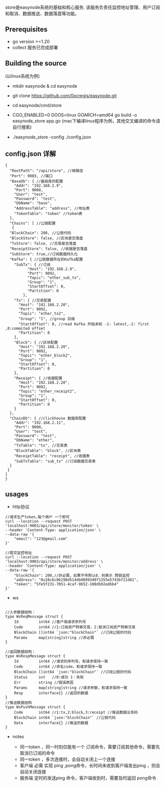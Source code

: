 store是easynode系统的基础和核心服务. 该服务负责任监控地址管理、用户订阅和取消、数据推送、数据落盘等功能。

## Prerequisites

- go version >=1.20
- collect 服务已完成部署

## Building the source

(以linux系统为例)

- mkdir easynode & cd easynode
- git clone https://github.com/0xcregis/easynode.git
- cd easynode/cmd/store
- CGO_ENABLED=0 GOOS=linux GOARCH=amd64 go build -o easynode_store app.go
  (mac下编译linux程序为例，其他交叉编译的命令请自行搜索)

- ./easynode_store -config ./config.json

## config.json 详解

``````
{
  "RootPath": "/api/store", //根路径
  "Port": 9003, //端口
  "BaseDb": { //基础库的配置
    "Addr": "192.168.2.9",
    "Port": 9000,
    "User": "test",
    "Password": "test",
    "DbName": "base",
    "AddressTable": "address", //地址表
    "TokenTable": "token" //token表
  },
  "Chains": [ //公链配置
   {
  "BlockChain": 200, //公链代码
  "BlockStore": false, //区块是否落盘
  "TxStore": false, //交易是否落盘
  "ReceiptStore": false, //收据是否落盘
  "SubStore": true,//订阅数据持久化
  "Kafka": { //公链数据所在的Kafka配置
    "SubTx": { //订阅
          "Host": "192.168.2.9",
          "Port": 9092,
          "Topic": "ether_sub_tx",
          "Group": "1",
          "StartOffset": 0,
          "Partition": 0
        },
    "Tx": { //交易配置
      "Host": "192.168.2.20",
      "Port": 9092,
      "Topic": "ether_tx2",
      "Group": "1", //group 后缀
      "StartOffset": 0, //read Kafka 开始未知 -1: latest,-2: first ,0:commited offset
      "Partition": 0
    },
    "Block": { //区块配置
      "Host": "192.168.2.20",
      "Port": 9092,
      "Topic": "ether_block2",
      "Group": "1",
      "StartOffset": 0,
      "Partition": 0
    },
    "Receipt": { //收据配置
      "Host": "192.168.2.20",
      "Port": 9092,
      "Topic": "ether_receipt2",
      "Group": "1",
      "StartOffset": 0,
      "Partition": 0
    }
  },
  "ChainDb": { //clickhouse 数据库配置
    "Addr": "192.168.2.11",
    "Port": 9000,
    "User": "test",
    "Password": "test",
    "DbName": "ether",
    "TxTable": "tx", //交易表
    "BlockTable": "block", //区块表
    "ReceiptTable": "receipt", //收据表
    "SubTxTable": "sub_tx" //订阅数据交易表
  }
 }
]
}

``````

## usages

- http协议

``````
//请求生产token,每个用户 一个即可
curl --location --request POST 'localhost:9003/api/store/monitor/token' \
--header 'Content-Type: application/json' \
--data-raw '{
    "email": "123@gmail.com"
}'

//提交监控地址
curl --location --request POST 'localhost:9003/api/store/monitor/address' \
--header 'Content-Type: application/json' \
--data-raw '{
    "blockChain": 200,//非必需，如果不传默认0，则表示 跨链监控
    "address": "0x28c6c06298d514db089934071355e5743bf21d61",
    "token": "5fe5f231-7051-4caf-9b52-108db92edbb4"
}'

``````

- ws

``````

//入参数据结构：
type WsReqMessage struct {
	Id         int64 //客户端请求序列号
	Code       int64 //1:订阅资产转移交易，2:取消订阅资产转移交易
	BlockChain []int64 `json:"blockChain"` //订阅公链的代码
	Params     map[string]string //非必需
}

//返回数据结构：
type WsRespMessage struct {
	Id         int64 //请求的序列号，和请求保持一致
	Code       int64 //命名code，和请求保持一致
	BlockChain []int64 `json:"blockChain"` //订阅公链的代码
	Status     int   //0:成功 1：失败
	Err        string //错误原因
	Params     map[string]string //请求参数，和请求保持一致
	Resp       interface{} //返回的数据
}
//推送数据结构
type WsPushMessage struct {
	Code       int64 //1:tx,2:block,3:receipt //推送数据业务码
	BlockChain int64 `json:"blockChain"` //公链代码
	Data       interface{} //推送的数据
}

``````

- notes

    - 同一token ，同一时刻仅能有一个 订阅命令，需要订阅其他命令，需要先取消已订阅的命令
    - 同一token ，多次连接时，会自动关闭上一个连接
    - 客户端 必需 实现 ping ,pong命令，长时间未收到客户端发出ping ，则会自动关闭连接
    - 服务端 定时的发送ping 命令，客户端收到时，需要及时返回 pong命令
